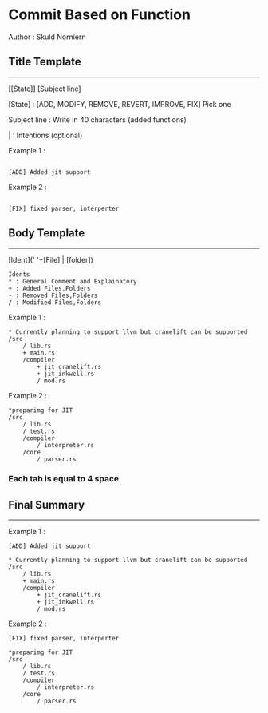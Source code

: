 # Commit Based on Function


Author : Skuld Norniern

## Title Template
___
[[State]] [Subject line]

[State] : [ADD, MODIFY, REMOVE, REVERT, IMPROVE, FIX] Pick one

Subject line :  Write in 40 characters (added functions)

 | : Intentions (optional)

Example 1 :

```

[ADD] Added jit support

```

Example 2 :

```

[FIX] fixed parser, interperter

```

## Body Template
___

[Ident](' '+[File] | [folder])
```
Idents
* : General Comment and Explainatory
+ : Added Files,Folders
- : Removed Files,Folders
/ : Modified Files,Folders

```

Example 1 :

```
* Currently planning to support llvm but cranelift can be supported
/src
    / lib.rs
    + main.rs
    /compiler
        + jit_cranelift.rs
        + jit_inkwell.rs
        / mod.rs
```

Example 2 :

```
*preparimg for JIT
/src
    / lib.rs
    / test.rs
    /compiler
        / interpreter.rs
    /core
        / parser.rs
```
### Each tab is equal to 4 space 
## Final Summary

---

Example 1 :

```
[ADD] Added jit support

* Currently planning to support llvm but cranelift can be supported
/src
    / lib.rs
    + main.rs
    /compiler
        + jit_cranelift.rs
        + jit_inkwell.rs
        / mod.rs
```

Example 2 :

```
[FIX] fixed parser, interperter

*preparimg for JIT
/src
    / lib.rs
    / test.rs
    /compiler
        / interpreter.rs
    /core
        / parser.rs
```
